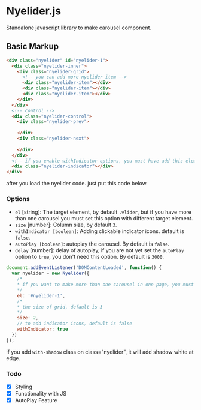 # Nyelider.js
Standalone javascript library to make carousel component.

## Basic Markup
```html
<div class="nyelider" id="nyelider-1">
  <div class="nyelider-inner">
    <div class="nyelider-grid">
      <!-- you can add more nyelider item --> 
      <div class="nyelider-item"></div>
      <div class="nyelider-item"></div>
      <div class="nyelider-item"></div>
    </div>
  </div>
  <!-- control -->
  <div class="nyelider-control">
    <div class="nyelider-prev">
    
    </div>
    <div class="nyelider-next">
    
    </div>
  </div>
  <!-- if you enable withIndicator options, you must have add this element -->
  <div class="nyelider-indicator"></div>
</div>
```
after you load the nyelider code. just put this code below.

### Options
- `el` [string]: The target element, by default `.vlider`, but if you have more than one carousel you must set this option with different target element.
- `size` [number]: Column size, by default `3`.
- `withIndicator [boolean]`: Adding clickable indicator icons. default is `false`.
- `autoPlay [boolean]`: autoplay the carousel. By default is `false`.
- `delay` [number]: delay of autoplay, if you are not yet set the `autoPlay` option to `true`, you don't need this option. By default is `3000`.

```js
document.addEventListener('DOMContentLoaded', function() {
  var nyelider = new Nyelider({
    /* 
    * if you want to make more than one carousel in one page, you must to set this option to given id of element with class='nyelider'
    */
    el: '#nyelider-1',
    /*
    * the size of grid, default is 3
    */
    size: 2,
    // to add indicator icons, default is false
    withIndicator: true
  })
});
```
if you add `with-shadow` class on class="nyelider", it will add shadow white at edge.

### Todo
- [x] Styling
- [x] Functionality with JS
- [x] AutoPlay Feature
